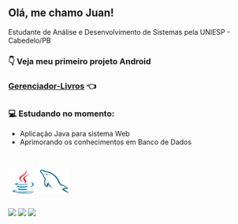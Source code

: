 ## Olá, me chamo Juan!
Estudante de Análise e Desenvolvimento de Sistemas pela UNIESP - Cabedelo/PB
### 👇 Veja meu primeiro projeto Android

### [Gerenciador-Livros](https://github.com/JuanCassio17/gerenciador-livros) 👈

##

### 💻 Estudando no momento:
* Aplicação Java para sistema Web
* Aprimorando os conhecimentos em Banco de Dados

##

  <div style="display: inline_block"><br>
  <img align="center" alt="Juan-Java" height="50" width="60" src="https://raw.githubusercontent.com/devicons/devicon/master/icons/java/java-original.svg">
  <img align="center" alt="Juan-Mysql" height="50" width="60" src="https://raw.githubusercontent.com/devicons/devicon/master/icons/mysql/mysql-original.svg">
</div>
  
  ##
  
</a> 
  <a href="https://www.linkedin.com/in/juancassiomarques/" target="_blank"><img src="https://img.shields.io/badge/-LinkedIn-%230077B5?style=for-the-badge&logo=linkedin&logoColor=black" target="_blank"></a> 
  <a href="mailto:juancassiomarques@gmail.com"><img src="https://img.shields.io/badge/-Gmail-%23333?style=for-the-badge&logo=gmail&logoColor=white" target="_blank"></a>
  <a href="https://instagram.com/juancassioo" target="_blank"><img src="https://img.shields.io/badge/-Instagram-%23E4480F?style=for-the-badge&logo=instagram&logoColor=black" target="_blank"></a>
 
